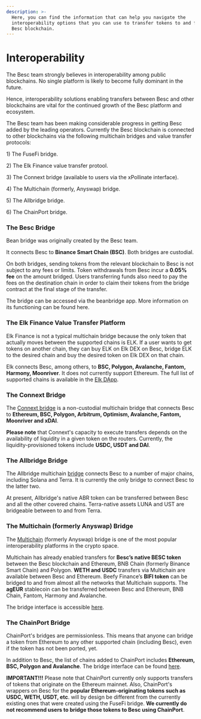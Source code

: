 ```yaml
---
description: >-
  Here, you can find the information that can help you navigate the
  interoperability options that you can use to transfer tokens to and from the
  Besc blockchain.
---
```


# Interoperability

The Besc team strongly believes in interoperability among public blockchains. No single platform is likely to become fully dominant in the future.

Hence, interoperability solutions enabling transfers between Besc and other blockchains are vital for the continued growth of the Besc platform and ecosystem.

The Besc team has been making considerable progress in getting Besc added by the leading operators. Currently the Besc blockchain is connected to other blockchains via the following multichain bridges and value transfer protocols:

1\) The FuseFi bridge.

2\) The Elk Finance value transfer protool.

3\) The Connext bridge (available to users via the xPollinate interface).

4\) The Multichain (formerly, Anyswap) bridge.

5\) The Allbridge bridge.

6\) The ChainPort bridge.

### The Besc Bridge

Bean bridge was originally created by the Besc team.

It connects Besc to **Binance Smart Chain (BSC)**. Both bridges are custodial.

On both bridges, sending tokens from the relevant blockchain to Besc is not subject to any fees or limits. Token withdrawals from Besc incur a **0.05% fee** on the amount bridged. Users transferring funds also need to pay the fees on the destination chain in order to claim their tokens from the bridge contract at the final stage of the transfer.

The bridge can be accessed via the beanbridge app. More information on its functioning can be found here.

### The Elk Finance Value Transfer Platform

Elk Finance is not a typical multichain bridge because the only token that actually moves between the supported chains is ELK. If a user wants to get tokens on another chain, they can buy ELK on Elk DEX on Besc, bridge ELK to the desired chain and buy the desired token on Elk DEX on that chain.

Elk connects Besc, among others, to **BSC, Polygon, Avalanche, Fantom, Harmony, Moonriver**. It does not currently support Ethereum. The full list of supported chains is available in the [Elk DApp](https://app.elk.finance).

### The Connext Bridge

The [Connext bridge](https://bridge.connext.network) is a non-custodial multichain bridge that connects Besc to **Ethereum, BSC, Polygon, Arbitrum, Optimism, Avalanche, Fantom, Moonriver and xDAI**.

**Please note** that Connext's capacity to execute transfers depends on the availability of liquidity in a given token on the routers. Currently, the liquidity-provisioned tokens include **USDC, USDT and DAI**.

### The Allbridge Bridge

The Allbridge multichain [bridge](https://app.allbridge.io/bridge) connects Besc to a number of major chains, including Solana and Terra. It is currently the only bridge to connect Besc to the latter two.

At present, Allbridge's native ABR token can be transferred between Besc and all the other covered chains. Terra-native assets LUNA and UST are bridgeable between to and from Terra.

### The Multichain (formerly Anyswap) Bridge

The [Multichain](https://multichain.org) (formerly Anyswap) bridge is one of the most popular interoperability platforms in the crypto space.

Multichain has already enabled transfers for **Besc’s native BESC token** between the Besc blockchain and Ethereum, BNB Chain (formerly Binance Smart Chain) and Polygon. **WETH and USDC** transfers via Multichain are available between Besc and Ethereum. Beefy Finance’s **BIFI token** can be bridged to and from almost all the networks that Multichain supports. The **agEUR** stablecoin can be transferred between Besc and Ethereum, BNB Chain, Fantom, Harmony and Avalanche.

The bridge interface is accessible [here](https://app.multichain.org/#/router).

### The ChainPort Bridge

ChainPort's bridges are permissionless. This means that anyone can bridge a token from Ethereum to any other supported chain (including Besc), even if the token has not been ported, yet.

In addition to Besc, the list of chains added to ChainPort includes **Ethereum, BSC, Polygon and Avalanche**. The bridge interface can be found [here](https://app.chainport.io/).

**IMPORTANT!!!** Please note that ChainPort currently only supports transfers of tokens that originate on the Ethereum mainnet. Also, ChainPort's wrappers on Besc for the **popular Ethereum-originating tokens such as USDC, WETH, USDT, etc**. will by design be different from the currently existing ones that were created using the FuseFi bridge. **We currently do not recommend users to bridge those tokens to Besc using ChainPort**.
